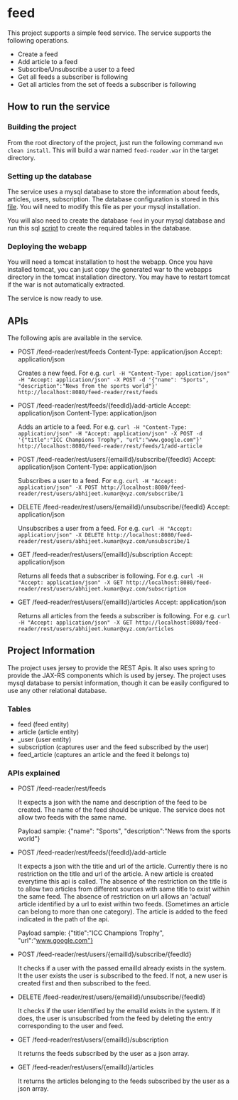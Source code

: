 # feed
This project supports a simple feed service. The service supports the following operations.
- Create a feed
- Add article to a feed
- Subscribe/Unsubscribe a user to a feed
- Get all feeds a subscriber is following
- Get all articles from the set of feeds a subscriber is following

## How to run the service
### Building the project
From the root directory of the project, just run the following command `mvn clean install`. This will build a war named `feed-reader.war` in the target directory.

### Setting up the database
The service uses a mysql database to store the information about feeds, articles, users, subscription. The database configuration is stored in this [file](https://github.com/abhijeetcsekgp/feed-reader/blob/master/src/main/resources/config.properties). You will need to modify this file as per your mysql installation.

You will also need to create the database `feed` in your mysql database and run this sql [script](https://github.com/abhijeetcsekgp/feed-reader/blob/master/src/main/resources/sql/create_table.sql) to create the required tables in the database.

### Deploying the webapp
You will need a tomcat installation to host the webapp. Once you have installed tomcat, you can just copy the generated war to the webapps directory in the tomcat installation directory. You may have to restart tomcat if the war is not automatically extracted.

The service is now ready to use.

## APIs
The following apis are available in the service.
- POST /feed-reader/rest/feeds
  Content-Type: application/json
  Accept: application/json

  Creates a new feed. For e.g. 
  ```curl -H "Content-Type: application/json" -H "Accept: application/json" -X POST -d '{"name": "Sports", "description":"News from the sports world"}' http://localhost:8080/feed-reader/rest/feeds```
  
- POST /feed-reader/rest/feeds/{feedId}/add-article
  Accept: application/json
  Content-Type: application/json
  
  Adds an article to a feed. For e.g.
  ```curl -H "Content-Type: application/json" -H "Accept: application/json" -X POST -d '{"title":"ICC Champions Trophy", "url":"www.google.com"}' http://localhost:8080/feed-reader/rest/feeds/1/add-article```
  
- POST /feed-reader/rest/users/{emailId}/subscribe/{feedId}
  Accept: application/json
  Content-Type: application/json
  
  Subscribes a user to a feed. For e.g.
  ```curl -H "Accept: application/json" -X POST http://localhost:8080/feed-reader/rest/users/abhijeet.kumar@xyz.com/subscribe/1```
  
- DELETE /feed-reader/rest/users/{emailId}/unsubscribe/{feedId}
  Accept: application/json

  Unsubscribes a user from a feed. For e.g.
  ```curl -H "Accept: application/json" -X DELETE http://localhost:8080/feed-reader/rest/users/abhijeet.kumar@xyz.com/unsubscribe/1```
  
- GET /feed-reader/rest/users/{emailId}/subscription
  Accept: application/json

  Returns all feeds that a subscriber is following. For e.g.
  ```curl -H "Accept: application/json" -X GET http://localhost:8080/feed-reader/rest/users/abhijeet.kumar@xyz.com/subscription```
- GET /feed-reader/rest/users/{emailId}/articles
  Accept: application/json
  
  Returns all articles from the feeds a subscriber is following. For e.g.
  ```curl -H "Accept: application/json" -X GET http://localhost:8080/feed-reader/rest/users/abhijeet.kumar@xyz.com/articles```

## Project Information
The project uses jersey to provide the REST Apis. It also uses spring to provide the JAX-RS components which is used by jersey. The project uses mysql database to persist information, though it can be easily configured to use any other relational database.

### Tables
- feed (feed entity)
- article (article entity)
- _user (user entity)
- subscription (captures user and the feed subscribed by the user)
- feed_article (captures an article and the feed it belongs to)

### APIs explained
- POST /feed-reader/rest/feeds

  It expects a json with the name and description of the feed to be created. The name of the feed should be unique. The service does not allow two feeds with the same name.
  
  Payload sample: {"name": "Sports", "description":"News from the sports world"}
  
- POST /feed-reader/rest/feeds/{feedId}/add-article

  It expects a json with the title and url of the article. Currently there is no restriction on the title and url of the article. A new article is created everytime this api is called. The absence of the restriction on the title is to allow two articles from different sources with same title to exist within the same feed. The absence of restriction on url allows an 'actual' article identified by a url to exist within two feeds. (Sometimes an article can belong to more than one category). The article is added to the feed indicated in the path of the api.
  
  Payload sample: {"title":"ICC Champions Trophy", "url":"www.google.com"}
  
- POST /feed-reader/rest/users/{emailId}/subscribe/{feedId}

  It checks if a user with the passed emailId already exists in the system. It the user exists the user is subscribed to the feed. If not, a new user is created first and then subscribed to the feed.
  
- DELETE /feed-reader/rest/users/{emailId}/unsubscribe/{feedId}

  It checks if the user identified by the emailId exists in the system. If it does, the user is unsubscribed from the feed by deleting the entry corresponding to the user and feed.
  
- GET /feed-reader/rest/users/{emailId}/subscription
  
  It returns the feeds subscribed by the user as a json array.

- GET /feed-reader/rest/users/{emailId}/articles

  It returns the articles belonging to the feeds subscribed by the user as a json array.
  

